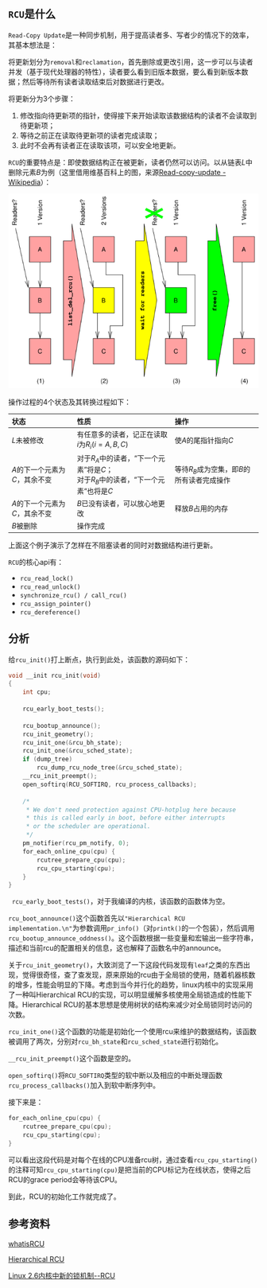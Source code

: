 ## `RCU`是什么

`Read-Copy Update`是一种同步机制，用于提高读者多、写者少的情况下的效率，其基本想法是：

将更新划分为`removal`和`reclamation`，首先删除或更改引用，这一步可以与读者并发（基于现代处理器的特性），读者要么看到旧版本数据，要么看到新版本数据；然后等待所有读者读取结束后对数据进行更改。

将更新分为3个步骤：

1. 修改指向待更新项的指针，使得接下来开始读取该数据结构的读者不会读取到待更新项；
2. 等待之前正在读取待更新项的读者完成读取；
3. 此时不会再有读者正在读取该项，可以安全地更新。

`RCU`的重要特点是：即使数据结构正在被更新，读者仍然可以访问。以从链表$L$中删除元素$B$为例（这里借用维基百科上的图，来源[Read-copy-update - Wikipedia](https://en.wikipedia.org/wiki/Read-copy-update)）：

![](./Read-Copy_Update_Deletion_Procedure.svg)

操作过程的4个状态及其转换过程如下：

| 状态                           | 性质                                                         | 操作                                       |
| :----------------------------- | :----------------------------------------------------------- | :----------------------------------------- |
| $L$未被修改                    | 有任意多的读者，记正在读取$i$为$R_i$($i = A, B, C$)          | 使$A$的尾指针指向$C$                       |
| $A$的下一个元素为$C$，其余不变 | 对于$R_A$中的读者，“下一个元素”将是$C$；<br />对于$R_B$中的读者，“下一个元素“也将是$C$ | 等待$R_B$成为空集，即$B$的所有读者完成操作 |
| $A$的下一个元素为$C$，其余不变 | $B$已没有读者，可以放心地更改                                | 释放$B$占用的内存                          |
| $B$被删除                      | 操作完成                                                     |                                            |

上面这个例子演示了怎样在不阻塞读者的同时对数据结构进行更新。

`RCU`的核心api有：

* `rcu_read_lock()`
* `rcu_read_unlock()`
* `synchronize_rcu() / call_rcu()`
* `rcu_assign_pointer()`
* `rcu_dereference()`

## 分析

给`rcu_init()`打上断点，执行到此处，该函数的源码如下：

```c
void __init rcu_init(void)
{
	int cpu;

	rcu_early_boot_tests();

	rcu_bootup_announce();
	rcu_init_geometry();
	rcu_init_one(&rcu_bh_state);
	rcu_init_one(&rcu_sched_state);
	if (dump_tree)
		rcu_dump_rcu_node_tree(&rcu_sched_state);
	__rcu_init_preempt();
	open_softirq(RCU_SOFTIRQ, rcu_process_callbacks);

	/*
	 * We don't need protection against CPU-hotplug here because
	 * this is called early in boot, before either interrupts
	 * or the scheduler are operational.
	 */
	pm_notifier(rcu_pm_notify, 0);
	for_each_online_cpu(cpu) {
		rcutree_prepare_cpu(cpu);
		rcu_cpu_starting(cpu);
	}
}
```

` rcu_early_boot_tests()`，对于我编译的内核，该函数的函数体为空。

`rcu_boot_announce()`这个函数首先以`"Hierarchical RCU implementation.\n"`为参数调用`pr_info()`（对`printk()`的一个包装），然后调用`rcu_bootup_announce_oddness()`。这个函数根据一些变量和宏输出一些字符串，描述和当前rcu的配置相关的信息，这也解释了函数名中的announce。

关于`rcu_init_geometry()`，大致浏览了一下这段代码发现有`leaf`之类的东西出现，觉得很奇怪，查了查发现，原来原始的rcu由于全局锁的使用，随着机器核数的增多，性能会明显的下降。考虑到当今并行化的趋势，linux内核中的实现采用了一种叫Hierarchical RCU的实现，可以明显缓解多核使用全局锁造成的性能下降。Hierarchical RCU的基本思想是使用树状的结构来减少对全局锁同时访问的次数。

`rcu_init_one()`这个函数的功能是初始化一个使用rcu来维护的数据结构，该函数被调用了两次，分别对`rcu_bh_state`和`rcu_sched_state`进行初始化。

`__rcu_init_preempt()`这个函数是空的。

`open_softirq()`将`RCU_SOFTIRQ`类型的软中断以及相应的中断处理函数`rcu_process_callbacks()`加入到软中断序列中。

接下来是：

```c
for_each_online_cpu(cpu) {
    rcutree_prepare_cpu(cpu);
    rcu_cpu_starting(cpu);
}
```

可以看出这段代码是对每个在线的CPU准备rcu树，通过查看`rcu_cpu_starting()`的注释可知`rcu_cpu_starting(cpu)`是把当前的CPU标记为在线状态，使得之后RCU的grace period会等待该CPU。

到此，RCU的初始化工作就完成了。

## 参考资料

[whatisRCU](https://www.kernel.org/doc/Documentation/RCU/whatisRCU.txt)

[Hierarchical RCU](https://lwn.net/Articles/305782/)

[Linux 2.6内核中新的锁机制--RCU](https://www.ibm.com/developerworks/cn/linux/l-rcu/)
